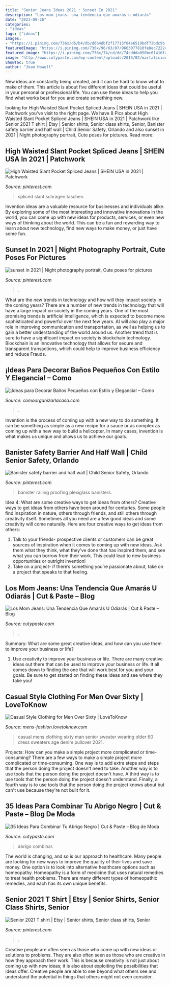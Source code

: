 ```yaml
---
title: "Senior Jeans Ideas 2021 : Sunset In 2021"
description: "Los mom jeans: una tendencia que amarás u odiarás"
date: "2023-09-26"
categories:
- "ideas"
tags: ["ideas"]
images:
- "https://i.pinimg.com/736x/d6/b4/db/d6b4dbf2f17713f04e6519bdf72bdc9b.jpg"
featuredImage: "https://i.pinimg.com/736x/96/63/07/9663077810fe8ec7222411502913564e.jpg"
featured_image: "https://i.pinimg.com/736x/74/cd/dd/74cddda050bc61416fa68bcaa3e79d7d.jpg"
image: "http://www.cutypaste.com/wp-content/uploads/2015/02/martalicious-levis-501-denim-mom-jeans.jpg"
ShowToc: true
author: "Joan Howell"
---
```



New ideas are constantly being created, and it can be hard to know what to make of them. This article is about five different ideas that could be useful in your personal or professional life. You can use these ideas to help you find what works best for you and create something new.

	

		
looking for High Waisted Slant Pocket Spliced Jeans | SHEIN USA in 2021 | Patchwork you've visit to the right page. We have 8 Pics about High Waisted Slant Pocket Spliced Jeans | SHEIN USA in 2021 | Patchwork like Senior 2021 T shirt | Etsy | Senior shirts, Senior class shirts, Senior, Banister safety barrier and half wall | Child Senior Safety, Orlando and also sunset in 2021 | Night photography portrait, Cute poses for pictures. Read more:
		
    
## High Waisted Slant Pocket Spliced Jeans | SHEIN USA In 2021 | Patchwork

<img loading=lazy src="https://i.pinimg.com/736x/74/cd/dd/74cddda050bc61416fa68bcaa3e79d7d.jpg" onerror="this.onerror=null;this.src='https://tse1.mm.bing.net/th?id=OIP.0Q6_zsbM0HYBRlw422O4IQHaJ3&amp;pid=15.1';" alt="High Waisted Slant Pocket Spliced Jeans | SHEIN USA in 2021 | Patchwork">

_Source: pinterest.com_

>spliced slant schrägen taschen. 

	

Invention ideas are a valuable resource for businesses and individuals alike. By exploring some of the most interesting and innovative innovations in the world, you can come up with new ideas for products, services, or even new ways of thinking about the world. This can be a fun and rewarding way to learn about new technology, find new ways to make money, or just have some fun.

    
## Sunset In 2021 | Night Photography Portrait, Cute Poses For Pictures

<img loading=lazy src="https://i.pinimg.com/736x/d6/b4/db/d6b4dbf2f17713f04e6519bdf72bdc9b.jpg" onerror="this.onerror=null;this.src='https://tse1.mm.bing.net/th?id=OIP.Cw-fdM_CDOylF1cyc8k7QAHaJ3&amp;pid=15.1';" alt="sunset in 2021 | Night photography portrait, Cute poses for pictures">

_Source: pinterest.com_

>. 

	

What are the new trends in technology and how will they impact society in the coming years?
There are a number of new trends in technology that will have a large impact on society in the coming years. One of the most promising trends is artificial intelligence, which is expected to become more sophisticated and powerful over the next few years. AI will also play a major role in improving communication and transportation, as well as helping us to gain a better understanding of the world around us. Another trend that is sure to have a significant impact on society is blockchain technology. Blockchain is an innovative technology that allows for secure and transparent transactions, which could help to improve business efficiency and reduce Frauds.

    
## ¡Ideas Para Decorar Baños Pequeños Con Estilo Y Elegancia! – Como

<img loading=lazy src="https://comoorganizarlacasa.com/wp-content/uploads/2017/09/ideas-para-decorar-banos-pequenos-16.jpg" onerror="this.onerror=null;this.src='https://tse2.mm.bing.net/th?id=OIP.xR3JLqVv0mSD__9_GElvQgHaJ4&amp;pid=15.1';" alt="¡Ideas para Decorar Baños Pequeños con Estilo y Elegancia! – Como">

_Source: comoorganizarlacasa.com_

>. 

	

Invention is the process of coming up with a new way to do something. It can be something as simple as a new recipe for a sauce or as complex as coming up with a new way to build a helicopter. In many cases, invention is what makes us unique and allows us to achieve our goals.

    
## Banister Safety Barrier And Half Wall | Child Senior Safety, Orlando

<img loading=lazy src="https://i.pinimg.com/736x/96/63/07/9663077810fe8ec7222411502913564e.jpg" onerror="this.onerror=null;this.src='https://tse1.mm.bing.net/th?id=OIP.rCW7CQfaXdAkJu9K0QQv4wHaJ4&amp;pid=15.1';" alt="Banister safety barrier and half wall | Child Senior Safety, Orlando">

_Source: pinterest.com_

>banister railing proofing plexiglass banisters. 

	

Idea 4: What are some creative ways to get ideas from others?
Creative ways to get ideas from others have been around for centuries. Some people find inspiration in nature, others through friends, and still others through creativity itself. Sometimes all you need are a few good ideas and some creativity will come naturally. Here are four creative ways to get ideas from others: 
1) Talk to your friends- prospective clients or customers can be great sources of inspiration when it comes to coming up with new ideas. Ask them what they think, what they’ve done that has inspired them, and see what you can borrow from their work. This could lead to new business opportunities or outright invention! 
2) Take on a project- if there’s something you’re passionate about, take on a project that speaks to that feeling.

    
## Los Mom Jeans: Una Tendencia Que Amarás U Odiarás | Cut &amp; Paste – Blog

<img loading=lazy src="http://www.cutypaste.com/wp-content/uploads/2015/02/martalicious-levis-501-denim-mom-jeans.jpg" onerror="this.onerror=null;this.src='https://tse1.mm.bing.net/th?id=OIP.0HhLgOQf301_PHu3J5fzVQHaLG&amp;pid=15.1';" alt="Los Mom Jeans: Una Tendencia Que Amarás U Odiarás | Cut &amp; Paste – Blog">

_Source: cutypaste.com_

>. 

	

Summary: What are some great creative ideas, and how can you use them to improve your business or life?
1. Use creativity to improve your business or life.
There are many creative ideas out there that can be used to improve your business or life. It all comes down to finding the one that will work best for you and your goals. Be sure to get started on finding these ideas and see where they take you!

    
## Casual Style Clothing For Men Over Sixty | LoveToKnow

<img loading=lazy src="https://cf.ltkcdn.net/mens-fashion/images/std/179127-300x425-senior-man-wearing-sweater.jpg" onerror="this.onerror=null;this.src='https://tse3.mm.bing.net/th?id=OIP.51VhNhYeaiWprhrJWdJdSQHaKf&amp;pid=15.1';" alt="Casual Style Clothing for Men Over Sixty | LoveToKnow">

_Source: mens-fashion.lovetoknow.com_

>casual mens clothing sixty man senior sweater wearing older 60 dress sweaters age denim pullover 2021. 

	

Projects: How can you make a simple project more complicated or time-consuming?
There are a few ways to make a simple project more complicated or time-consuming. One way is to add extra steps and steps that the person doing the project doesn't need to take. Another way is to use tools that the person doing the project doesn't have. A third way is to use tools that the person doing the project doesn't understand. Finally, a fourth way is to use tools that the person doing the project knows about but can't use because they're not built for it.

    
## 35 Ideas Para Combinar Tu Abrigo Negro | Cut &amp; Paste – Blog De Moda

<img loading=lazy src="http://www.cutypaste.com/wp-content/uploads/2016/06/dec00e76fa51e2faef03a4e7ad81f10c.jpg" onerror="this.onerror=null;this.src='https://tse2.mm.bing.net/th?id=OIP.e_DgTuwW4njvryLFh86D0QHaLx&amp;pid=15.1';" alt="35 Ideas Para Combinar Tu Abrigo Negro | Cut &amp; Paste – Blog de Moda">

_Source: cutypaste.com_

>abrigo combinar. 

	

The world is changing, and so is our approach to healthcare. Many people are looking for new ways to improve the quality of their lives and save money. One option is to look into alternative healthcare options such as homeopathy. Homeopathy is a form of medicine that uses natural remedies to treat health problems. There are many different types of homeopathic remedies, and each has its own unique benefits.

    
## Senior 2021 T Shirt | Etsy | Senior Shirts, Senior Class Shirts, Senior

<img loading=lazy src="https://i.pinimg.com/736x/1a/66/ff/1a66ffbbb2badf2615be247be03a0dc7.jpg" onerror="this.onerror=null;this.src='https://tse4.mm.bing.net/th?id=OIP.Xult8nPJmgOI0bCd3zFi_wHaJ3&amp;pid=15.1';" alt="Senior 2021 T shirt | Etsy | Senior shirts, Senior class shirts, Senior">

_Source: pinterest.com_

>. 

	

Creative people are often seen as those who come up with new ideas or solutions to problems. They are also often seen as those who are creative in how they approach their work. This is because creativity is not just about coming up with new ideas; it is also about exploiting the possibilities that ideas offer. Creative people are able to see beyond what others see and understand the potential in things that others might not even consider.

